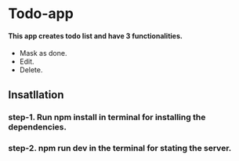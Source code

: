 # Todo-app
#### This app creates todo list and have 3 functionalities.

- Mask as done.
- Edit.
- Delete.

## Insatllation 
### step-1. Run npm install in terminal for installing the dependencies.
### step-2. npm run dev in the terminal for stating the server.
